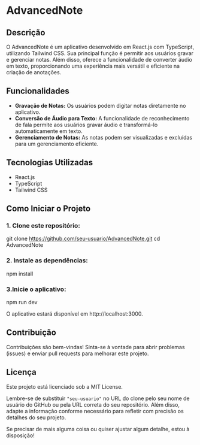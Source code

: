 # AdvancedNote

## Descrição
O AdvancedNote é um aplicativo desenvolvido em React.js com TypeScript, utilizando Tailwind CSS. Sua principal função é permitir aos usuários gravar e gerenciar notas. Além disso, oferece a funcionalidade de converter áudio em texto, proporcionando uma experiência mais versátil e eficiente na criação de anotações.

## Funcionalidades
- **Gravação de Notas:** Os usuários podem digitar notas diretamente no aplicativo.
- **Conversão de Áudio para Texto:** A funcionalidade de reconhecimento de fala permite aos usuários gravar áudio e transformá-lo automaticamente em texto.
- **Gerenciamento de Notas:** As notas podem ser visualizadas e excluídas para um gerenciamento eficiente.

## Tecnologias Utilizadas
- React.js
- TypeScript
- Tailwind CSS

## Como Iniciar o Projeto

### 1. Clone este repositório:

git clone https://github.com/seu-usuario/AdvancedNote.git
cd AdvancedNote


### 2. Instale as dependências:
npm install

### 3.Inicie o aplicativo:
npm run dev

O aplicativo estará disponível em http://localhost:3000.

## Contribuição

Contribuições são bem-vindas! Sinta-se à vontade para abrir problemas (issues) e enviar pull requests para melhorar este projeto.

## Licença

Este projeto está licenciado sob a MIT License.

Lembre-se de substituir `"seu-usuario"` no URL do clone pelo seu nome de usuário do GitHub ou pela URL correta do seu repositório. Além disso, adapte a informação conforme necessário para refletir com precisão os detalhes do seu projeto.

Se precisar de mais alguma coisa ou quiser ajustar algum detalhe, estou à disposição!
```bash
